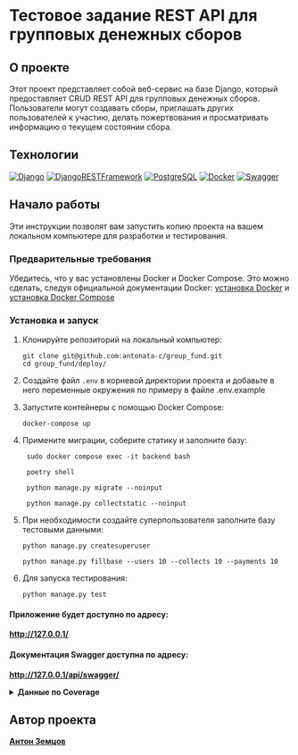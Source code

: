 # Тестовое задание REST API для групповых денежных сборов

## О проекте

Этот проект представляет собой веб-сервис на базе Django, который предоставляет CRUD REST API для групповых денежных сборов. Пользователи могут создавать сборы, приглашать других пользователей к участию, делать пожертвования и просматривать информацию о текущем состоянии сбора.


## Технологии

[![Django](https://img.shields.io/badge/Django-092E20?style=for-the-badge&logo=django&logoColor=white)](https://www.djangoproject.com/)
[![DjangoRESTFramework](https://img.shields.io/badge/Django%20REST%20Framework-092E20?style=for-the-badge&logo=django&logoColor=white)](https://www.django-rest-framework.org/)
[![PostgreSQL](https://img.shields.io/badge/PostgreSQL-316192?style=for-the-badge&logo=postgresql&logoColor=white)](https://www.postgresql.org)
[![Docker](https://img.shields.io/badge/Docker-0db7ed?style=for-the-badge&logo=docker&logoColor=white)](https://www.docker.com)
[![Swagger](https://img.shields.io/badge/Swagger-85EA2D?style=for-the-badge&logo=swagger&logoColor=black)](https://swagger.io/)

## Начало работы

Эти инструкции позволят вам запустить копию проекта на вашем локальном компьютере для разработки и тестирования.

### Предварительные требования

Убедитесь, что у вас установлены Docker и Docker Compose. Это можно сделать, следуя официальной документации Docker: [установка Docker](https://docs.docker.com/get-docker/) и [установка Docker Compose](https://docs.docker.com/compose/install/)

### Установка и запуск

1. Клонируйте репозиторий на локальный компьютер:
   ```
   git clone git@github.com:antonata-c/group_fund.git
   cd group_fund/deploy/
   ```
2. Создайте файл `.env` в корневой директории проекта и добавьте в него переменные окружения по примеру в файле .env.example

3. Запустите контейнеры с помощью Docker Compose:
   ```
   docker-compose up
   ```
4. Примените миграции, соберите статику и заполните базу:
   ```
    sudo docker compose exec -it backend bash
   
    poetry shell
   
    python manage.py migrate --noinput
   
    python manage.py collectstatic --noinput
   ```
5. При необходимости создайте суперпользователя заполните базу тестовыми данными:
   ```
   python manage.py createsuperuser

   python manage.py fillbase --users 10 --collects 10 --payments 10
   ```
6. Для запуска тестирования:
   ```
   python manage.py test
   ```
#### Приложение будет доступно по адресу:

**http://127.0.0.1/**

#### Документация Swagger доступна по адресу:

**http://127.0.0.1/api/swagger/**

<details>
<summary><strong>Данные по Coverage</strong></summary>
<pre>
Name                                                                     Stmts   Miss  Cover
--------------------------------------------------------------------------------------------
api/__init__.py                                                              0      0   100%
api/apps.py                                                                  4      0   100%
api/urls.py                                                                  2      0   100%
api/v1/__init__.py                                                           0      0   100%
api/v1/permissions.py                                                        6      1    83%
api/v1/serializers.py                                                       43      0   100%
api/v1/tests/__init__.py                                                     0      0   100%
api/v1/tests/test_serializers.py                                            28      0   100%
api/v1/tests/test_views.py                                                  79      0   100%
api/v1/urls.py                                                               9      0   100%
api/v1/utils.py                                                             15      3    80%
api/v1/views.py                                                             43      1    98%
config/__init__.py                                                           2      0   100%
config/celery.py                                                             6      0   100%
config/settings.py                                                          44      1    98%
config/urls.py                                                               5      0   100%
fund/__init__.py                                                             0      0   100%
fund/admin.py                                                               16      0   100%
fund/apps.py                                                                 7      0   100%
fund/constants.py                                                            5      0   100%
fund/factories.py                                                           27      0   100%
fund/management/__init__.py                                                  0      0   100%
fund/management/commands/__init__.py                                         0      0   100%
fund/management/commands/fillbase.py                                        23      0   100%
fund/migrations/0001_initial.py                                              7      0   100%
fund/migrations/0002_alter_collect_end_date.py                               5      0   100%
fund/migrations/0003_rename_author_collect_user_alter_collect_image.py       4      0   100%
fund/migrations/0004_remove_collect_current_amount.py                        4      0   100%
fund/migrations/0005_emailtemplate.py                                        4      0   100%
fund/migrations/0006_rename_planned_amount_collect_amount.py                 4      0   100%
fund/migrations/0007_emailtemplate_is_active.py                              4      0   100%
fund/migrations/__init__.py                                                  0      0   100%
fund/models.py                                                              45      2    96%
fund/signals.py                                                              7      0   100%
fund/tests/__init__.py                                                       0      0   100%
fund/tests/test_commands.py                                                  9      0   100%
fund/tests/test_models.py                                                   37      0   100%
manage.py                                                                   12      2    83%
--------------------------------------------------------------------------------------------
TOTAL                                                                      506     10    98%
</pre>
</details>


## Автор проекта

**[Антон Земцов](https://github.com/antonata-c)**

